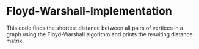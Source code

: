 # Floyd-Warshall-Implementation
This code finds the shortest distance between all pairs of vertices in a graph using the Floyd-Warshall algorithm and prints the resulting distance matrix.

